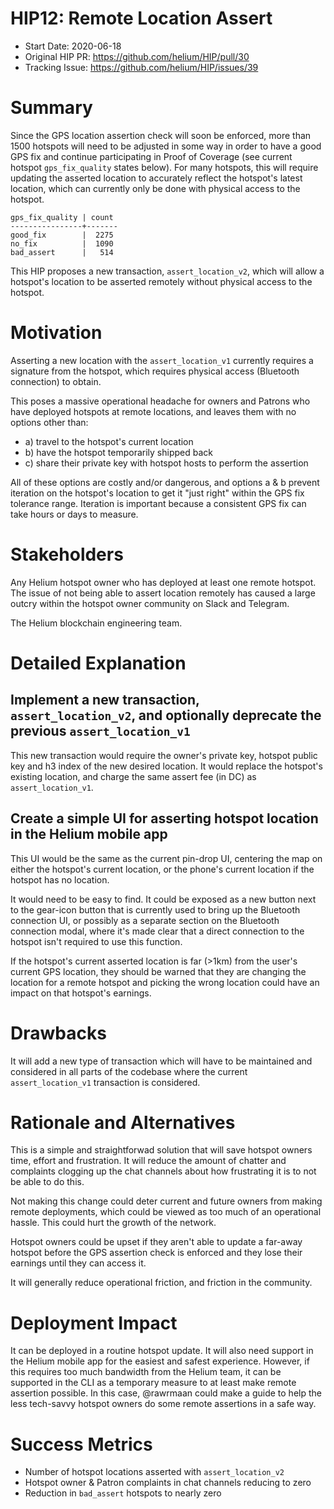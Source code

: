 # HIP12: Remote Location Assert

- Start Date: 2020-06-18
- Original HIP PR: https://github.com/helium/HIP/pull/30
- Tracking Issue: https://github.com/helium/HIP/issues/39

# Summary
[summary]: #summary

Since the GPS location assertion check will soon be enforced, more than 1500 hotspots will need to be adjusted in some way in order to have a good GPS fix and continue participating in Proof of Coverage (see current hotspot `gps_fix_quality` states below). For many hotspots, this will require updating the asserted location to accurately reflect the hotspot's latest location, which can currently only be done with physical access to the hotspot.

```
gps_fix_quality | count 
----------------+-------
good_fix        |  2275
no_fix          |  1090
bad_assert      |   514
```

This HIP proposes a new transaction, `assert_location_v2`, which will allow a hotspot's location to be asserted remotely without physical access to the hotspot.

# Motivation
[motivation]: #motivation

Asserting a new location with the `assert_location_v1` currently requires a signature from the hotspot, which requires physical access (Bluetooth connection) to obtain.

This poses a massive operational headache for owners and Patrons who have deployed hotspots at remote locations, and leaves them with no options other than:

- a) travel to the hotspot's current location
- b) have the hotspot temporarily shipped back
- c) share their private key with hotspot hosts to perform the assertion

All of these options are costly and/or dangerous, and options a & b prevent iteration on the hotspot's location to get it "just right" within the GPS fix tolerance range. Iteration is important because a consistent GPS fix can take hours or days to measure.

# Stakeholders
[stakeholders]: #stakeholders

Any Helium hotspot owner who has deployed at least one remote hotspot. The issue of not being able to assert location remotely has caused a large outcry within the hotspot owner community on Slack and Telegram.

The Helium blockchain engineering team.

# Detailed Explanation
[detailed-explanation]: #detailed-explanation

## Implement a new transaction, `assert_location_v2`, and optionally deprecate the previous `assert_location_v1`

This new transaction would require the owner's private key, hotspot public key and h3 index of the new desired location. It would replace the hotspot's existing location, and charge the same assert fee (in DC) as `assert_location_v1`.

## Create a simple UI for asserting hotspot location in the Helium mobile app

This UI would be the same as the current pin-drop UI, centering the map on either the hotspot's current location, or the phone's current location if the hotspot has no location.

It would need to be easy to find. It could be exposed as a new button next to the gear-icon button that is currently used to bring up the Bluetooth connection UI, or possibly as a separate section on the Bluetooth connection modal, where it's made clear that a direct connection to the hotspot isn't required to use this function.

If the hotspot's current asserted location is far (>1km) from the user's current GPS location, they should be warned that they are changing the location for a remote hotspot and picking the wrong location could have an impact on that hotspot's earnings.

# Drawbacks
[drawbacks]: #drawbacks

It will add a new type of transaction which will have to be maintained and considered in all parts of the codebase where the current `assert_location_v1` transaction is considered.

# Rationale and Alternatives
[alternatives]: #rationale-and-alternatives

This is a simple and straightforwad solution that will save hotspot owners time, effort and frustration. It will reduce the amount of chatter and complaints clogging up the chat channels about how frustrating it is to not be able to do this.

Not making this change could deter current and future owners from making remote deployments, which could be viewed as too much of an operational hassle. This could hurt the growth of the network.

Hotspot owners could be upset if they aren't able to update a far-away hotspot before the GPS assertion check is enforced and they lose their earnings until they can access it.

It will generally reduce operational friction, and friction in the community.

# Deployment Impact
[deployment-impact]: #deployment-impact

It can be deployed in a routine hotspot update. It will also need support in the Helium mobile app for the easiest and safest experience. However, if this requires too much bandwidth from the Helium team, it can be supported in the CLI as a temporary measure to at least make remote assertion possible. In this case, @rawrmaan could make a guide to help the less tech-savvy hotspot owners do some remote assertions in a safe way.

# Success Metrics
[success-metrics]: #success-metrics

- Number of hotspot locations asserted with `assert_location_v2`
- Hotspot owner & Patron complaints in chat channels reducing to zero
- Reduction in `bad_assert` hotspots to nearly zero

